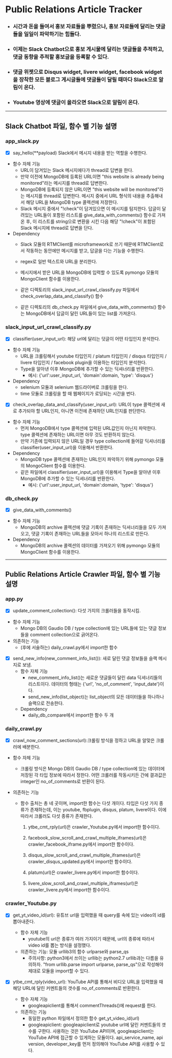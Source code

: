 # Public Relations Article Tracker

- ### 시간과 돈을 들여서 홍보 자료들을 뿌렸으나, 홍보 자료들에 달리는 댓글들을 일일이 파악하기는 힘들다.

- ### 이제는 Slack Chatbot으로 홍보 게시물에 달리는 댓글들을 추적하고, 댓글 동향을 추적할 홍보글을 등록할 수 있다.

- ### 댓글 위젯으로 Disqus widget, livere widget, facebook widget을 장착한 모든 블로그 게시글들에 댓글들이 달릴 때마다 Slack으로 알림이 온다.

- ### Youtube 영상에 댓글이 올라오면 Slack으로 알림이 온다.

-------

## Slack Chatbot 파일, 함수 별 기능 설명

### app_slack.py

- [x] say_hello(**payload) 
  Slack에서 메시지 내용을 받는 역할을 수행한다. 
- 함수 자체 기능
  - URL이 담겨있는 Slack 메시지에다가 thread로 답변을 한다.
  - 만약 이전에 MongoDB에 등록된 URL이면 "this website is already being monitored"라는 메시지를  thread로 답변한다.
  - MongoDB에 등록되지 않은 URL이면 "this website will be monitored"라는 메시지를 thread로 답변한다. 메시지 중에서 URL 형식의 내용을 추출해내서 해당 URL을 MongoDB type 콜렉션에 저장한다.  
  - Slack 메시지 중에서 "!check"이 담겨있으면 이 메시지를 탐지한다. 답글이 달려있는 URL들이 포함된 리스트를 give_data_with_comments() 함수로 가져온 후, 이 리스트를 string으로 변환을 시킨 다음 해당 "!check"이 포함된 Slack 메시지에 thread로 답변을 단다. 
- Dependency
  - Slack 모듈의 RTMClient를 microframework로 쓰기 때문에 RTMClient로서 작동하는 동안에만 메시지를 받고, 답글을 다는 기능을 수행한다.
  - regex로 일반 텍스트와 URL을 분리한다. 

  - 메시지에서 받은 URL을 MongoDB에 입력할 수 있도록 pymongo 모듈의 MongoClient 함수를 이용한다. 
  - 같은 디렉토리의 slack_input_url_crawl_classify.py 파일에서 check_overlap_data_and_classify() 함수 
  - 같은 디렉토리의 db_check.py 파일에서 give_data_with_comments() 함수는 MongoDB에서 답글이 달린 URL들이 있는 list를 가져온다. 

### slack_input_url_crawl_classify.py

- [x] classifier(user_input_url): 해당 url에 달리는 덧글이 어떤 타입인지 분석한다.
- 함수 자체 기능
  - URL을 크롤링해서 youtube 타입인지 / platum 타입인지 / disqus 타입인지 / livere 타입인지 / facebook plugin을 이용하는 타입인지 분석한다. 
  - Type을 알아낸 이후 MongoDB에 추가할 수 있는 딕셔너리를 반환한다. 
    - 예시: {'url':user_input_url, 'domain':domain, 'type': 'disqus'} 
- Dependency
  - selenium 모듈과 selenium 웹드라이버로 크롤링을 한다. 
  - time 모듈로 크롤링을 할 때 웹페이지가 로딩되는 시간을 번다. 

- [x] check_overlap_data_and_classify(user_input_url): URL이 type 콜렉션에 새로 추가되야 할 URL인지, 아니면 이전에 존재하던 URL인지를 판단한다. 
- 함수 자체 기능
  - 먼저 MongoDB에서 type 콜렉션에 입력된 URL값인지 아닌지 파악한다. type 콜렉션에 존재하는 URL이면 아무 것도 반환하지 않는다. 
  - 만약 기존에 입력되지 않은 URL일 경우 type collection에 들어갈 딕셔너리를 classifier(user_input_url)을 이용해서 반환한다. 
- Dependency
  - MongoDB type 콜렉션에 존재하는 URL인지 파악하기 위해 pymongo 모듈의 MongoClient 함수를 이용한다. 
  - 같은 파일에서 classifier(user_input_url)을 이용해서 Type을 알아낸 이후 MongoDB에 추가할 수 있는 딕셔너리를 반환한다.
    - 예시: {'url':user_input_url, 'domain':domain, 'type': 'disqus'}

### db_check.py

- [x] give_data_with_comments() 
- 함수 자체 기능
  - MongoDB의 archive 콜렉션에 댓글 기록이 존재하는 딕셔너리들을 모두 가져오고, 댓글 기록이 존재하는 URL들을 모아서 하나의 리스트로 만든다. 
- Dependency
  - MongoDB의 archive 콜렉션의 데이터를 가져오기 위해 pymongo 모듈의 MongoClient 함수를 이용한다. 

________________________________________
## Public Relations Article Crawler 파일, 함수 별 기능 설명
### app.py

- [x] update_comment_collection(): 다섯 가지의 크롤러들을 동작시킴.
- 함수 자체 기능
  - Mongo DB의 Gaudio DB / type collection에 있는 URL들에 있는 댓글 정보들을 comment collection으로 긁어온다. 
- 의존하는 기능
  - (후에 서술하는) daily_crawl.py에서 import한 함수

- [x] send_new_info(new_comment_info_list()): 새로 달린 댓글 정보들을 슬랙 메시지로 보냄.
  - 함수 자체 기능
    - new_comment_info_list()는 새로운 댓글들이 달린 data 딕셔너리들의  리스트이다. 데이터의 형태는 {'url', 'no_of_comment', 'input_date'}이다. 
    - send_new_info(list_object)는 list_object의 모든 데이터들을 하나하나 슬랙으로 전송한다. 
  - Dependency 
    - daily_db_compare에서 import한 함수 두 개

### daily_crawl.py

- [x] crawl_now_comment_sections(url):크롤링 방식을 정하고 URL을 알맞은 크롤러에 배분한다. 

- 함수 자체 기능

  - 크롤링 방식은 Mongo DB의 Gaudio DB / type collection에 있는 데이터에 저장된 각 타입 정보에 따라서 정한다. 어떤 크롤러를 작동시키든 간에 결과값은 integer인 no_of_comments로 반환이 된다.

- 의존하는 기능

  - 함수 출처는 총 네 곳이며, import한 함수는 다섯 개이다. 타입은 다섯 가지 종류가 존재하는데, 이는 youtube, fbplugin, disqus, platum, livere이다. 이에 따라서 크롤러도 다섯 종류가 존재한다. 

    1. ytbe_cmt_rply(url)은 crawler_Youtube.py에서 import한 함수이다.

    2. facebook_slow_scroll_and_crawl_multiple_iframes(url)은 crawler_facebook_iframe.py에서 import한 함수이다.

    3. disqus_slow_scroll_and_crawl_multiple_iframes(url)은 crawler_disqus_updated.py에서 import한 함수이다.

    4. platum(url)은 crawler_livere.py에서 import한 함수이다.
    5. livere_slow_scroll_and_crawl_multiple_iframes(url)은 crawler_livere.py에서 import한 함수이다.

### crawler_Youtube.py

- [x] get_yt_video_id(url): 유튜브 url을 입력했을 때 query를 속에 있는 video의 id를 뽑아내준다. 
  - 함수 자체 기능
    - youtube의 url은 종류가 여러 가지이기 때문에, url의 종류에 따라서 video id를 뽑는 방식을 설정했다. 	
  - 의존하는 기능: 모듈 urllib3의 함수 urlparse와 parse_qs
    - 주의사항: python3에서 쓰이는 urllib는 python2.7 urllib과는 다름을 유의하자. "from urllib.parse import urlparse, parse_qs"으로 작성해야 제대로 모듈을 import할 수 있다. 

- [x] ytbe_cmt_rply(video_url): YouTube API를 통해서 비디오 URL을 입력했을 때 해당 URL에 달린 커멘트들의 갯수를 no_of_comments로 반환한다. 
  - 함수 자체 기능
    - googleapiclient를 통해서 commentThreads()에 request를 한다. 
  - 의존하는 기능
    - 동일한 python 파일에서 정의한 함수 get_yt_video_id(url)
    - googleapiclient: googleapiclient로 youtube url에 달린 커멘트들의 갯수를 구한다. 사용하는 것은 YouTube API이며, googleapiclient는 YouTube API에 접근할 수 있게하는 모듈이다. api_service_name, api version, developer_key를 먼저 정의해야 YouTube API를 사용할 수 있다. 

